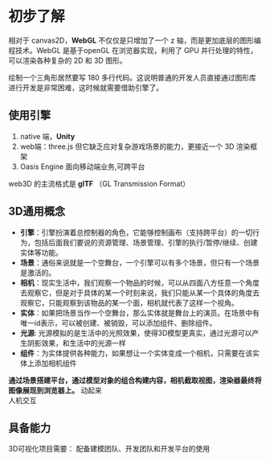 # 初步了解

相对于 canvas2D，**WebGL** 不仅仅是只增加了一个 z 轴，而是更加底层的图形编程技术。WebGL 是基于openGL 在浏览器实现，利用了 GPU 并行处理的特性，可以渲染各种复杂的 2D 和 3D 图形。


绘制一个三角形居然要写 180 多行代码。这说明普通的开发人员直接通过图形库进行开发是非常困难，这时候就需要借助引擎了。


## 使用引擎
1. native 端，**Unity**
2. web端：three.js  但它缺乏应对复杂游戏场景的能力，更接近一个 3D 渲染框架
3. Oasis Engine 面向移动端业务,可跨平台


web3D 的主流格式是 **glTF** （GL Transmission Format）

## 3D通用概念
- **引擎**：引擎扮演着总控制器的角色，它能够控制画布（支持跨平台）的一切行为，包括后面我们要说的资源管理、场景管理、引擎的执行/暂停/继续、创建实体等功能。
- **场景**：通俗来说就是一个空舞台，一个引擎可以有多个场景，但只有一个场景是激活的。
- **相机**：现实生活中，我们观察一个物品的时候，可以从四面八方任意一个角度去观察它，但是对于具体的某一个时刻来说，我们只能从某一个具体的角度去观察它，只能观察到该物品的某一个面，相机就代表了这样一个视角。
- **实体**：如果把场景当作一个空舞台，那么实体就是舞台上的演员。在场景中有唯一id表示，可以被创建、被销毁，可以添加组件、删除组件。
- **光源**: 光源模拟的是生活中的光照效果，使得3D模型更真实，通过光源可以产生阴影效果，和生活中的光源一样
- **组件**：为实体提供各种能力，如果想让一个实体变成一个相机，只需要在该实体上添加相机组件

**通过场景搭建平台，通过模型对象的组合构建内容，相机截取视图，渲染器最终将图像展现到浏览器上。**
动起来  
人机交互
## 具备能力
3D可视化项目需要： 配备建模团队、开发团队和开发平台的使用
